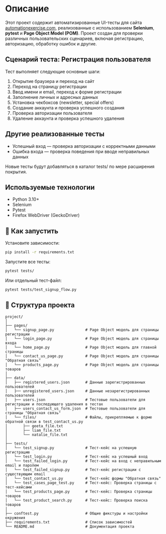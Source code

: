 # Описание

Этот проект содержит автоматизированные UI-тесты для сайта [automationexercise.com](https://automationexercise.com),
реализованные с использованием **Selenium**, **pytest** и **Page Object Model (POM)**.
Проект создан для проверки различных пользовательских сценариев, включая регистрацию, авторизацию, обработку ошибок и другие.

## Сценарий теста: Регистрация пользователя

Тест выполняет следующие основные шаги:

1. Открытие браузера и переход на сайт  
2. Переход на страницу регистрации  
3. Ввод имени и email, переход к форме регистрации  
4. Заполнение личных и адресных данных  
5. Установка чекбоксов (newsletter, special offers)  
6. Создание аккаунта и проверка успешного создания  
7. Проверка авторизации пользователя  
8. Удаление аккаунта и проверка успешного удаления  

## Другие реализованные тесты
- Успешный вход — проверка авторизации с корректными данными
- Ошибка входа — проверка поведения при вводе неправильных данных

Новые тесты будут добавляться в каталог tests/ по мере расширения покрытия.

## Используемые технологии

- Python 3.10+  
- Selenium  
- Pytest  
- Firefox WebDriver (GeckoDriver)  

## 🚀 Как запустить

Установите зависимости:

```bash
pip install -r requirements.txt
```

Запустите все тесты:

```bash
pytest tests/
```

Или отдельный тест-файл:

```bash
pytest tests/test_signup_flow.py
```

## 📁 Структура проекта

```
project/
│
├── pages/
│   └── signup_page.py              # Page Object модель для страницы регистрации
│   └── login_page.py               # Page Object модель для страницы входа
│   └── home_page.py                # Page Object модель для главной страницы 
│   └── contact_us_page.py          # Page Object модель для страницы "Обратная связь"
│   └── products_page.py            # Page Object модель для страницы товаров
│
├── data/
│   ├── registered_users.json       # Данные зарегистрированных пользователей
│   ├── unregistered_users.json     # Данные незарегистрированных пользователей
│   ├── users.json                  # Тестовые пользователи для регистрации и последующего удаления в тестах
│   ├── users_contact_us_form.json  # Тестовые пользователи для страницы "Обратная связь"
│   └── files/                      # Файлы, прикрепляемые к форме обратной связи в test_contact_us.py
│       ├── geeta_file.txt
│       ├── liam_file.txt
│       └── natalie_file.txt
│
├── tests/
│   └── test_signup.py              # Тест-кейс на успешную регистрацию
│   └── test_login.py               # Тест-кейс на успешный вход
│   └── test_failed_login.py        # Тест-кейс на вход с неправильным email и паролем
│   └── test_failed_signup.py       # Тест-кейс регистрации с существующим email
│   └── test_contact_us.py          # Тест-кейс формы "Обратная связь"
│   └── test_cases_page_test.py     # Тест-кейс: Проверка страницы с тест-кейсами
│   └── test_products_page.py       # Тест-кейс: Проверка страницы товаров
│   └── test_product_search.py      # Тест-кейс: Проверка поиска товаров
│
├── conftest.py                     # Общие фикстуры и настройки окружения
├── requirements.txt                # Список зависимостей
└── README.md                       # Документация проекта


```
